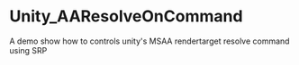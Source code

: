 # Unity_AAResolveOnCommand
A demo show how to controls unity's MSAA rendertarget resolve command  using SRP
